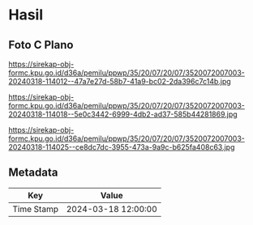 # Hasil

## Foto C Plano

https://sirekap-obj-formc.kpu.go.id/d36a/pemilu/ppwp/35/20/07/20/07/3520072007003-20240318-114012--47a7e27d-58b7-41a9-bc02-2da396c7c14b.jpg

https://sirekap-obj-formc.kpu.go.id/d36a/pemilu/ppwp/35/20/07/20/07/3520072007003-20240318-114018--5e0c3442-6999-4db2-ad37-585b44281869.jpg

https://sirekap-obj-formc.kpu.go.id/d36a/pemilu/ppwp/35/20/07/20/07/3520072007003-20240318-114025--ce8dc7dc-3955-473a-9a9c-b625fa408c63.jpg


## Metadata

| Key        | Value               |
| ---------- | ------------------- |
| Time Stamp | 2024-03-18 12:00:00 |



